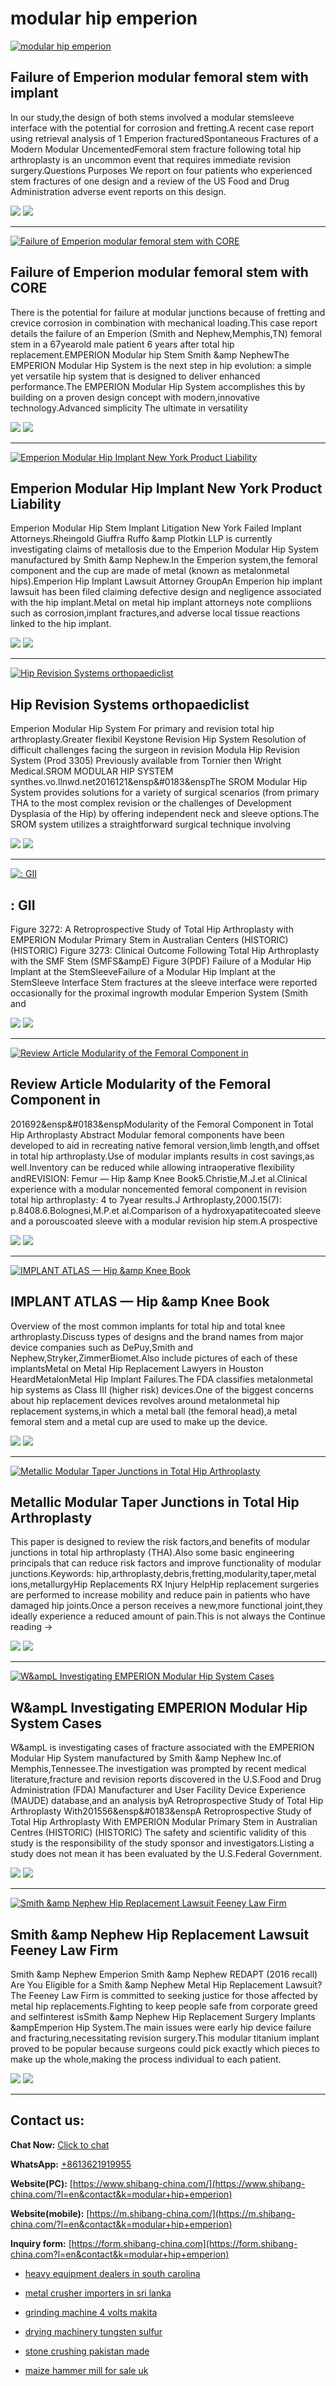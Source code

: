 # modular hip emperion

<a href="https://swt.shibang-china.com/?l=en&img&k=modular+hip+emperion" target="_blank">![modular hip emperion](http://static.shibang-china.com/all-800x300/1416.jpg)</a>

## Failure of Emperion modular femoral stem with implant
In our study,the design of both stems involved a modular stemsleeve interface with the potential for corrosion and fretting.A recent case report using retrieval analysis of 1 Emperion fracturedSpontaneous Fractures of a Modern Modular UncementedFemoral stem fracture following total hip arthroplasty is an uncommon event that requires immediate revision surgery.Questions Purposes We report on four patients who experienced stem fractures of one design and a review of the US Food and Drug Administration adverse event reports on this design.


<a href="https://whatsapp.shibangsoft.com/WhatsApp.php" target="_blank" title="WhatsApp">![](http://static.shibang-china.com/icon/whatsapp.png)</a> <a href="https://swt.shibang-china.com/?l=en&icon&k=modular+hip+emperion" target="_blank">![](http://static.shibang-china.com/icon/chat-en.png)</a>

---

<a href="https://swt.shibang-china.com/?l=en&img&k=modular+hip+emperion" target="_blank">![Failure of Emperion modular femoral stem with CORE](http://static.shibang-china.com/all-800x300/1176.jpg)</a>

## Failure of Emperion modular femoral stem with CORE
There is the potential for failure at modular junctions because of fretting and crevice corrosion in combination with mechanical loading.This case report details the failure of an Emperion (Smith and Nephew,Memphis,TN) femoral stem in a 67yearold male patient 6 years after total hip replacement.EMPERION Modular hip Stem Smith &amp NephewThe EMPERION Modular Hip System is the next step in hip evolution: a simple yet versatile hip system that is designed to deliver enhanced performance.The EMPERION Modular Hip System accomplishes this by building on a proven design concept with modern,innovative technology.Advanced simplicity The ultimate in versatility


<a href="https://whatsapp.shibangsoft.com/WhatsApp.php" target="_blank" title="WhatsApp">![](http://static.shibang-china.com/icon/whatsapp.png)</a> <a href="https://swt.shibang-china.com/?l=en&icon&k=modular+hip+emperion" target="_blank">![](http://static.shibang-china.com/icon/chat-en.png)</a>

---

<a href="https://swt.shibang-china.com/?l=en&img&k=modular+hip+emperion" target="_blank">![Emperion Modular Hip Implant New York Product Liability](http://static.shibang-china.com/all-800x300/1174.jpg)</a>

## Emperion Modular Hip Implant New York Product Liability
Emperion Modular Hip Stem Implant Litigation New York Failed Implant Attorneys.Rheingold Giuffra Ruffo &amp Plotkin LLP is currently investigating claims of metallosis due to the Emperion Modular Hip System manufactured by Smith &amp Nephew.In the Emperion system,the femoral component and the cup are made of metal (known as metalonmetal hips).Emperion Hip Implant Lawsuit Attorney GroupAn Emperion hip implant lawsuit has been filed claiming defective design and negligence associated with the hip implant.Metal on metal hip implant attorneys note compliions such as corrosion,implant fractures,and adverse local tissue reactions linked to the hip implant.


<a href="https://whatsapp.shibangsoft.com/WhatsApp.php" target="_blank" title="WhatsApp">![](http://static.shibang-china.com/icon/whatsapp.png)</a> <a href="https://swt.shibang-china.com/?l=en&icon&k=modular+hip+emperion" target="_blank">![](http://static.shibang-china.com/icon/chat-en.png)</a>

---

<a href="https://swt.shibang-china.com/?l=en&img&k=modular+hip+emperion" target="_blank">![Hip Revision Systems orthopaediclist](http://static.shibang-china.com/all-800x300/518.jpg)</a>

## Hip Revision Systems orthopaediclist
Emperion Modular Hip System For primary and revision total hip arthroplasty.Greater flexibil Keystone Revision Hip System Resolution of difficult challenges facing the surgeon in revision Modula Hip Revision System (Prod 3305) Previously available from Tornier then Wright Medical.SROM MODULAR HIP SYSTEM synthes.vo.llnwd.net2016121&ensp&#0183&enspThe SROM Modular Hip System provides solutions for a variety of surgical scenarios (from primary THA to the most complex revision or the challenges of Development Dysplasia of the Hip) by offering independent neck and sleeve options.The SROM system utilizes a straightforward surgical technique involving


<a href="https://whatsapp.shibangsoft.com/WhatsApp.php" target="_blank" title="WhatsApp">![](http://static.shibang-china.com/icon/whatsapp.png)</a> <a href="https://swt.shibang-china.com/?l=en&icon&k=modular+hip+emperion" target="_blank">![](http://static.shibang-china.com/icon/chat-en.png)</a>

---

<a href="https://swt.shibang-china.com/?l=en&img&k=modular+hip+emperion" target="_blank">![: GII](http://static.shibang-china.com/all-800x300/771.jpg)</a>

## : GII
Figure 3272: A Retroprospective Study of Total Hip Arthroplasty with EMPERION Modular Primary Stem in Australian Centers (HISTORIC) (HISTORIC) Figure 3273: Clinical Outcome Following Total Hip Arthroplasty with the SMF Stem (SMFS&ampE) Figure 3(PDF) Failure of a Modular Hip Implant at the StemSleeveFailure of a Modular Hip Implant at the StemSleeve Interface Stem fractures at the sleeve interface were reported occasionally for the proximal ingrowth modular Emperion System (Smith and


<a href="https://whatsapp.shibangsoft.com/WhatsApp.php" target="_blank" title="WhatsApp">![](http://static.shibang-china.com/icon/whatsapp.png)</a> <a href="https://swt.shibang-china.com/?l=en&icon&k=modular+hip+emperion" target="_blank">![](http://static.shibang-china.com/icon/chat-en.png)</a>

---

<a href="https://swt.shibang-china.com/?l=en&img&k=modular+hip+emperion" target="_blank">![Review Article Modularity of the Femoral Component in](http://static.shibang-china.com/all-800x300/680.jpg)</a>

## Review Article Modularity of the Femoral Component in
201692&ensp&#0183&enspModularity of the Femoral Component in Total Hip Arthroplasty Abstract Modular femoral components have been developed to aid in recreating native femoral version,limb length,and offset in total hip arthroplasty.Use of modular implants results in cost savings,as well.Inventory can be reduced while allowing intraoperative ﬂexibility andREVISION: Femur — Hip &amp Knee Book5.Christie,M.J.et al.Clinical experience with a modular noncemented femoral component in revision total hip arthroplasty: 4 to 7year results.J Arthroplasty,2000.15(7): p.8408.6.Bolognesi,M.P.et al.Comparison of a hydroxyapatitecoated sleeve and a porouscoated sleeve with a modular revision hip stem.A prospective


<a href="https://whatsapp.shibangsoft.com/WhatsApp.php" target="_blank" title="WhatsApp">![](http://static.shibang-china.com/icon/whatsapp.png)</a> <a href="https://swt.shibang-china.com/?l=en&icon&k=modular+hip+emperion" target="_blank">![](http://static.shibang-china.com/icon/chat-en.png)</a>

---

<a href="https://swt.shibang-china.com/?l=en&img&k=modular+hip+emperion" target="_blank">![IMPLANT ATLAS — Hip &amp Knee Book](http://static.shibang-china.com/all-800x300/1167.jpg)</a>

## IMPLANT ATLAS — Hip &amp Knee Book
Overview of the most common implants for total hip and total knee arthroplasty.Discuss types of designs and the brand names from major device companies such as DePuy,Smith and Nephew,Stryker,ZimmerBiomet.Also include pictures of each of these implantsMetal on Metal Hip Replacement Lawyers in Houston HeardMetalonMetal Hip Implant Failures.The FDA classifies metalonmetal hip systems as Class III (higher risk) devices.One of the biggest concerns about hip replacement devices revolves around metalonmetal hip replacement systems,in which a metal ball (the femoral head),a metal femoral stem and a metal cup are used to make up the device.


<a href="https://whatsapp.shibangsoft.com/WhatsApp.php" target="_blank" title="WhatsApp">![](http://static.shibang-china.com/icon/whatsapp.png)</a> <a href="https://swt.shibang-china.com/?l=en&icon&k=modular+hip+emperion" target="_blank">![](http://static.shibang-china.com/icon/chat-en.png)</a>

---

<a href="https://swt.shibang-china.com/?l=en&img&k=modular+hip+emperion" target="_blank">![Metallic Modular Taper Junctions in Total Hip Arthroplasty](http://static.shibang-china.com/all-800x300/180.jpg)</a>

## Metallic Modular Taper Junctions in Total Hip Arthroplasty
This paper is designed to review the risk factors,and benefits of modular junctions in total hip arthroplasty (THA).Also some basic engineering principals that can reduce risk factors and improve functionality of modular junctions.Keywords: hip,arthroplasty,debris,fretting,modularity,taper,metal ions,metallurgyHip Replacements RX Injury HelpHip replacement surgeries are performed to increase mobility and reduce pain in patients who have damaged hip joints.Once a person receives a new,more functional joint,they ideally experience a reduced amount of pain.This is not always the Continue reading →


<a href="https://whatsapp.shibangsoft.com/WhatsApp.php" target="_blank" title="WhatsApp">![](http://static.shibang-china.com/icon/whatsapp.png)</a> <a href="https://swt.shibang-china.com/?l=en&icon&k=modular+hip+emperion" target="_blank">![](http://static.shibang-china.com/icon/chat-en.png)</a>

---

<a href="https://swt.shibang-china.com/?l=en&img&k=modular+hip+emperion" target="_blank">![W&ampL Investigating EMPERION Modular Hip System Cases](http://static.shibang-china.com/all-800x300/512.jpg)</a>

## W&ampL Investigating EMPERION Modular Hip System Cases
W&ampL is investigating cases of fracture associated with the EMPERION Modular Hip System manufactured by Smith &amp Nephew Inc.of Memphis,Tennessee.The investigation was prompted by recent medical literature,fracture and revision reports discovered in the U.S.Food and Drug Administration (FDA) Manufacturer and User Facility Device Experience (MAUDE) database,and an analysis byA Retroprospective Study of Total Hip Arthroplasty With201556&ensp&#0183&enspA Retroprospective Study of Total Hip Arthroplasty With EMPERION Modular Primary Stem in Australian Centres (HISTORIC) (HISTORIC) The safety and scientific validity of this study is the responsibility of the study sponsor and investigators.Listing a study does not mean it has been evaluated by the U.S.Federal Government.


<a href="https://whatsapp.shibangsoft.com/WhatsApp.php" target="_blank" title="WhatsApp">![](http://static.shibang-china.com/icon/whatsapp.png)</a> <a href="https://swt.shibang-china.com/?l=en&icon&k=modular+hip+emperion" target="_blank">![](http://static.shibang-china.com/icon/chat-en.png)</a>

---

<a href="https://swt.shibang-china.com/?l=en&img&k=modular+hip+emperion" target="_blank">![Smith &amp Nephew Hip Replacement Lawsuit Feeney Law Firm](http://static.shibang-china.com/all-800x300/667.jpg)</a>

## Smith &amp Nephew Hip Replacement Lawsuit Feeney Law Firm
Smith &amp Nephew Emperion Smith &amp Nephew REDAPT (2016 recall) Are You Eligible for a Smith &amp Nephew Metal Hip Replacement Lawsuit? The Feeney Law Firm is committed to seeking justice for those affected by metal hip replacements.Fighting to keep people safe from corporate greed and selfinterest isSmith &amp Nephew Hip Replacement Surgery Implants &ampEmperion Hip System.The main issues were early hip device failure and fracturing,necessitating revision surgery.This modular titanium implant proved to be popular because surgeons could pick exactly which pieces to make up the whole,making the process individual to each patient.


<a href="https://whatsapp.shibangsoft.com/WhatsApp.php" target="_blank" title="WhatsApp">![](http://static.shibang-china.com/icon/whatsapp.png)</a> <a href="https://swt.shibang-china.com/?l=en&icon&k=modular+hip+emperion" target="_blank">![](http://static.shibang-china.com/icon/chat-en.png)</a>

---
## Contact us:

**Chat Now:** [Click to chat](https://swt.shibang-china.com?l=en&contact&k=modular+hip+emperion)

**WhatsApp:**  [+8613621919955](https://whatsapp.shibangsoft.com/WhatsApp.php)

**Website(PC):** [https://www.shibang-china.com/](https://www.shibang-china.com/?l=en&contact&k=modular+hip+emperion)

**Website(mobile):** [https://m.shibang-china.com/](https://m.shibang-china.com/?l=en&contact&k=modular+hip+emperion)

**Inquiry form:** [https://form.shibang-china.com](https://form.shibang-china.com?l=en&contact&k=modular+hip+emperion)

* [heavy equipment dealers in south carolina](../116/heavy%20equipment%20dealers%20in%20south%20carolina.md)

* [metal crusher importers in sri lanka](../112/metal%20crusher%20importers%20in%20sri%20lanka.md)

* [grinding machine 4 volts makita](../119/grinding%20machine%204%20volts%20makita.md)

* [drying machinery tungsten sulfur](../125/drying%20machinery%20tungsten%20sulfur.md)

* [stone crushing pakistan made](../120/stone%20crushing%20pakistan%20made.md)

* [maize hammer mill for sale uk](../120/maize%20hammer%20mill%20for%20sale%20uk.md)